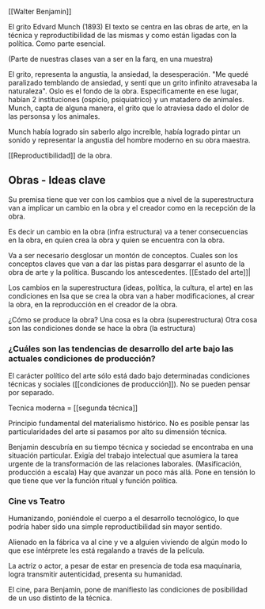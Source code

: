[[Walter Benjamin]]

El grito Edvard Munch (1893)
El texto se centra en las obras de arte, en la técnica y reproductibilidad de las mismas y como están ligadas con la política. Como parte esencial.

(Parte de nuestras clases van a ser en la farq, en una muestra)

El grito, representa la angustia, la ansiedad, la desesperación. "Me quedé paralizado temblando de ansiedad, y sentí que un grito infinito atravesaba la naturaleza". Oslo es el fondo de la obra. Especificamente en ese lugar, habían 2 instituciones (ospicio, psiquiatrico) y un matadero de animales. Munch, capta de alguna manera, el grito que lo atraviesa dado el dolor de las personsa y los animales. 

Munch había logrado sin saberlo algo increíble, había logrado pintar un sonido y representar la angustia del hombre moderno en su obra maestra.

[[Reproductibilidad]] de la obra.

## Obras - Ideas clave

Su premisa tiene que ver con los cambios que a nivel de la superestructura van a implicar un cambio en la obra y el creador como en la recepción de la obra. 

Es decir un cambio en la obra (infra estructura) va a tener consecuencias en la obra, en quien crea la obra y quien se encuentra con la obra.

Va a ser necesario desglosar un montón de conceptos. Cuales son los conceptos claves que van a dar las pistas para desgarrar el asunto de la obra de arte y la política. Buscando los antescedentes. [[Estado del arte]]|

Los cambios en la superestructura (ideas, política, la cultura, el arte) en las condiciones en lsa que se crea la obra van a haber modificaciones, al crear la obra, en la reproducción en el creador de la obra. 

¿Cómo se produce la obra? 
Una cosa es la obra (superestructura)
Otra cosa son las condiciones donde se hace la obra (la estructura)

### ¿Cuáles son las tendencias de desarrollo del arte bajo las actuales condiciones de producción?

El carácter político del arte sólo está dado bajo determinadas condiciones técnicas y sociales ([[condiciones de producción]]). No se pueden pensar por separado.

Tecnica moderna = [[segunda técnica]]

Principio fundamental del materialismo histórico. No es posible pensar las particularidades del arte si pasamos por alto su dimensión técnica.

Benjamin descubría en su tiempo técnica y sociedad se encontraba en una situación particular.
Exigía del trabajo intelectual que asumiera la tarea urgente de la transformación de las relaciones laborales. (Masificación, producción a escala)
Hay que avanzar un poco más allá. Pone en tensión lo que tiene que ver la función ritual y función política. 

### Cine vs Teatro
Humanizando, poniéndole el cuerpo a el desarrollo tecnológico, lo que podría haber sido una simple reproductibilidad sin mayor sentido.

Alienado en la fábrica va al cine y ve a alguien viviendo de algún modo lo que ese intérprete les está regalando a través de la película. 

La actriz o actor, a pesar de estar en presencia de toda esa maquinaria, logra transmitir autenticidad, presenta su humanidad. 

El cine, para Benjamin, pone de manifiesto las condiciones de posibilidad de un uso distinto de la técnica.

